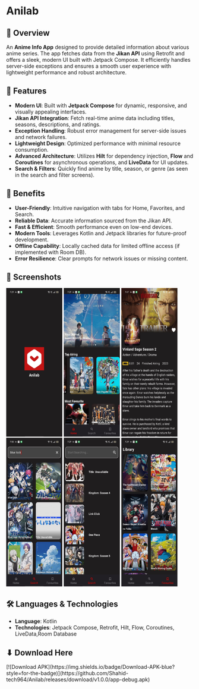 <h1>Anilab</h1>

<h2>🎯 Overview </h2>
<p>An <strong>Anime Info App</strong> designed to provide detailed information about various anime series. The app fetches data from the <strong>Jikan API</strong> using Retrofit and offers a sleek, modern UI built with Jetpack Compose. It efficiently handles server-side exceptions and ensures a smooth user experience with lightweight performance and robust architecture.</p>

<h2>🤔 Features</h2>
<ul>
    <li><strong>Modern UI</strong>: Built with <strong>Jetpack Compose</strong> for dynamic, responsive, and visually appealing interfaces.</li>
    <li><strong>Jikan API Integration</strong>: Fetch real-time anime data including titles, seasons, descriptions, and ratings.</li>
    <li><strong>Exception Handling</strong>: Robust error management for server-side issues and network failures.</li>
    <li><strong>Lightweight Design</strong>: Optimized performance with minimal resource consumption.</li>
    <li><strong>Advanced Architecture</strong>: Utilizes <strong>Hilt</strong> for dependency injection, <strong>Flow</strong> and <strong>Coroutines</strong> for asynchronous operations, and <strong>LiveData</strong> for UI updates.</li>
    <li><strong>Search & Filters</strong>: Quickly find anime by title, season, or genre (as seen in the search and filter screens).</li>
</ul>

<h2>🌟 Benefits</h2>
<ul>
    <li><strong>User-Friendly</strong>: Intuitive navigation with tabs for Home, Favorites, and Search.</li>
    <li><strong>Reliable Data</strong>: Accurate information sourced from the Jikan API.</li>
    <li><strong>Fast & Efficient</strong>: Smooth performance even on low-end devices.</li>
    <li><strong>Modern Tools</strong>: Leverages Kotlin and Jetpack libraries for future-proof development.</li>
    <li><strong>Offline Capability</strong>: Locally cached data for limited offline access (if implemented with Room DB).</li>
    <li><strong>Error Resilience</strong>: Clear prompts for network issues or missing content.</li>
</ul>

<h2>📸 Screenshots</h2>
<div>
    <img src="screenshots/logo.jpg" alt="Logo Screen" width="30%" height="400">
    <img src="screenshots/home_screen.jpg" alt="Home Screen" width="30%" height="400">
    <img src="screenshots/info_screen.jpg" alt="info screen" width="30%" height="400">
  
</div>
<div>
    <img src="screenshots/filter_screen.jpg" alt="Filter Screen" width="30%" height="400">
    <img src="screenshots/search_screen.jpg" alt="search screen" width="30%" height="400">
    <img src="screenshots/fav_screen.jpg" alt="library screen " width="30%" height="400">
  
</div>

<h2>🛠️ Languages & Technologies</h2>
<ul>
    <li><strong>Language</strong>: Kotlin</li>
    <li><strong>Technologies</strong>: Jetpack Compose, Retrofit, Hilt, Flow, Coroutines, LiveData,Room Database </li>
</ul>

<h2>⬇ Download Here</h2>
[![Download APK](https://img.shields.io/badge/Download-APK-blue?style=for-the-badge)](https://github.com/Shahid-tech964/Anilab/releases/download/v1.0.0/app-debug.apk)
